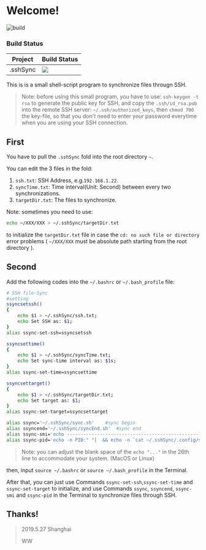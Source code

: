 # Welcome!
![build](https://img.shields.io/badge/build-succedded-lightgreen.svg)

### Build Status
Project|Build Status
---|---
.sshSync|![](https://img.shields.io/badge/Shell-unknown-blue.svg)

This is is a small shell-script program to synchronize files througn SSH.

>Note: before using this small program, you have to use: 
>`ssh-keygen -t rsa` 
>to generate the public key for SSH, and copy the `.ssh/id_rsa.pub` into the remote SSH server: `~/.ssh/authorized_keys`, then `chmod 700` the key-file, so that you don't need to enter your password everytime when you are using your SSH connection.

## First
You have to pull the `.sshSync` fold into the root directory `~`.

You can edit the 3 files in the fold:

1. `ssh.txt`: SSH Address, e.g.`192.168.1.22`.
2. `syncTime.txt`: Time interval(Unit: Second) between every two synchronizations.
3. `targetDir.txt`: The files to synchronize.

Note: sometimes you need to use:

``` sh
echo ~/XXX/XXX > ~/.sshSync/targetDir.txt
```
to initialize the `targetDir.txt` file in case the `cd: no such file or directory` error problems ( `~/XXX/XXX` must be absolute path starting from the root directory ).

## Second
Add the following codes into the `~/.bashrc` or `~/.bash_profile` file:

```sh
# SSH file-Sync
#setting
ssyncsetssh()
{
	echo $1 > ~/.sshSync/ssh.txt;
	echo Set SSH as: $1;
}
alias ssync-set-ssh=ssyncsetssh

ssyncsettime()
{
	echo $1 > ~/.sshSync/syncTime.txt;
	echo Set sync-time interval as: $1s;
}
alias ssync-set-time=ssyncsettime

ssyncsettarget()
{
	echo $1 > ~/.sshSync/targetDir.txt;
	echo Set target as: $1;
}
alias ssync-set-target=ssyncsettarget

alias ssync='~/.sshSync/sync.sh'	#sync begin
alias ssyncend='~/.sshSync/syncEnd.sh'	#sync end
alias ssync-smi='echo ----------------------------------------------------------------------------- && echo "*** SYNC-INFORMATION ***" && echo ----------------------------------------------------------------------------- && echo -n "SSH:                  " && cat ~/.sshSync/ssh.txt && echo -n "Sync-Time Interval:   " && echo -n `cat ~/.sshSync/syncTime.txt` && echo s && echo -n "Target Path:          " && cat ~/.sshSync/targetDir.txt && echo && echo ============================================================================= && echo "  UID   PID  PPID   C STIME   TTY           TIME CMD" && echo ============================================================================= && ps -ef|grep scp.sh|grep -v grep && echo ============================================================================='	#States
alias ssync-pid='echo -n PID:" "[  && echo -n `cat ~/.sshSync/.config/scpPID.txt` && echo ]'	#PID
```
>Note: you can adjust the blank space of the `echo "..."` in the 26th line to accommodate your system. (MacOS or Linux)

then, input `source ~/.bashrc` or `source ~/.bash_profile` in the Terminal.

After that, you can just use Commands `ssync-set-ssh`,`ssync-set-time` and `ssync-set-target` to initialize, and use Commands `ssync`, `ssyncend`, `ssync-smi` and `ssync-pid` in the Terminal to synchronize files through SSH.

## Thanks!

>2019.5.27 Shanghai
>
>WW
